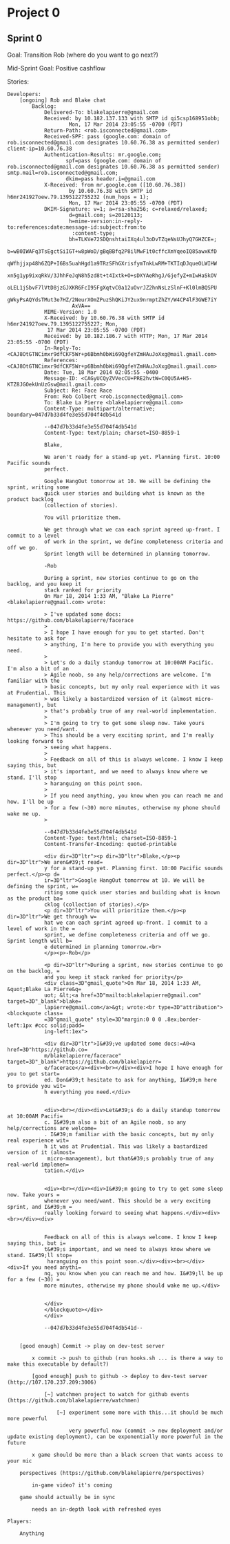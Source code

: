Project 0
=========

Sprint 0
---------

Goal: Transition Rob (where do you want to go next?)

Mid-Sprint Goal: Positive cashflow


Stories:

    Developers:
        [ongoing] Rob and Blake chat
            Backlog:
                Delivered-To: blakelapierre@gmail.com
                Received: by 10.182.137.133 with SMTP id qi5csp168951obb;
                        Mon, 17 Mar 2014 23:05:55 -0700 (PDT)
                Return-Path: <rob.isconnected@gmail.com>
                Received-SPF: pass (google.com: domain of rob.isconnected@gmail.com designates 10.60.76.38 as permitted sender) client-ip=10.60.76.38
                Authentication-Results: mr.google.com;
                       spf=pass (google.com: domain of rob.isconnected@gmail.com designates 10.60.76.38 as permitted sender) smtp.mail=rob.isconnected@gmail.com;
                       dkim=pass header.i=@gmail.com
                X-Received: from mr.google.com ([10.60.76.38])
                        by 10.60.76.38 with SMTP id h6mr241927oew.79.1395122755232 (num_hops = 1);
                        Mon, 17 Mar 2014 23:05:55 -0700 (PDT)
                DKIM-Signature: v=1; a=rsa-sha256; c=relaxed/relaxed;
                        d=gmail.com; s=20120113;
                        h=mime-version:in-reply-to:references:date:message-id:subject:from:to
                         :content-type;
                        bh=TLKVe72SDQnshtaiIXq4ul3oDvTZqeNsUJhyQ7GHZCE=;
                        b=wB0IWAFq3TsEgctSiIGT+w8pWoD/gBqBBfq2P8ilMwF1t0cffcXmYqeoIQ85awxKfD
                         qWfhjjxp48h6ZQP+I6Bs5uahHgd1a9TRzSFhGXrisfymTnkLwRM+TKTIqDJqueOLWIHW
                         xn5g1yp9ixqRkV/3JhhFeJqN8h5zd8t+t4Ixtk+O+sDXYAeRhgJ/GjefyZ+mIwHaSkOV
                         oLEL1jSbvF7lVtD8jzGJXKR6FcI95FgXqtvC0a12uOvrJZ2hnNsLzSlnF+Kl0lmBQSPU
                         gWkyPsAQYdsTMut3e7HZ/2NeurXOmZPuzShQKiJY2ux9nrmptZhZY/W4CP4lF3GWE7iY
                         AxVA==
                MIME-Version: 1.0
                X-Received: by 10.60.76.38 with SMTP id h6mr241927oew.79.1395122755227; Mon,
                 17 Mar 2014 23:05:55 -0700 (PDT)
                Received: by 10.182.186.7 with HTTP; Mon, 17 Mar 2014 23:05:55 -0700 (PDT)
                In-Reply-To: <CAJ8OtGTNCimxr9dfCKF5Wr+p6Bbmh0bWi69QgfeYZmHAuJoXxg@mail.gmail.com>
                References: <CAJ8OtGTNCimxr9dfCKF5Wr+p6Bbmh0bWi69QgfeYZmHAuJoXxg@mail.gmail.com>
                Date: Tue, 18 Mar 2014 02:05:55 -0400
                Message-ID: <CAGyUCQyZVVecCU+PRE2hvtW=C0QU5A+H5-KTZ8JGOekUnUzGsw@mail.gmail.com>
                Subject: Re: Face Race
                From: Rob Colbert <rob.isconnected@gmail.com>
                To: Blake La Pierre <blakelapierre@gmail.com>
                Content-Type: multipart/alternative; boundary=047d7b33d4fe3e55d704f4db541d

                --047d7b33d4fe3e55d704f4db541d
                Content-Type: text/plain; charset=ISO-8859-1

                Blake,

                We aren't ready for a stand-up yet. Planning first. 10:00 Pacific sounds
                perfect.

                Google HangOut tomorrow at 10. We will be defining the sprint, writing some
                quick user stories and building what is known as the product backlog
                (collection of stories).

                You will prioritize them.

                We get through what we can each sprint agreed up-front. I commit to a level
                of work in the sprint, we define completeness criteria and off we go.
                Sprint length will be determined in planning tomorrow.

                -Rob

                During a sprint, new stories continue to go on the backlog, and you keep it
                stack ranked for priority
                On Mar 18, 2014 1:33 AM, "Blake La Pierre" <blakelapierre@gmail.com> wrote:

                > I've updated some docs: https://github.com/blakelapierre/facerace
                >
                > I hope I have enough for you to get started. Don't hesitate to ask for
                > anything, I'm here to provide you with everything you need.
                >
                > Let's do a daily standup tomorrow at 10:00AM Pacific. I'm also a bit of an
                > Agile noob, so any help/corrections are welcome. I'm familiar with the
                > basic concepts, but my only real experience with it was at Prudential. This
                > was likely a bastardized version of it (almost micro-management), but
                > that's probably true of any real-world implementation.
                >
                > I'm going to try to get some sleep now. Take yours whenever you need/want.
                > This should be a very exciting sprint, and I'm really looking forward to
                > seeing what happens.
                >
                > Feedback on all of this is always welcome. I know I keep saying this, but
                > it's important, and we need to always know where we stand. I'll stop
                > haranguing on this point soon.
                >
                > If you need anything, you know when you can reach me and how. I'll be up
                > for a few (~30) more minutes, otherwise my phone should wake me up.
                >

                --047d7b33d4fe3e55d704f4db541d
                Content-Type: text/html; charset=ISO-8859-1
                Content-Transfer-Encoding: quoted-printable

                <div dir=3D"ltr"><p dir=3D"ltr">Blake,</p><p dir=3D"ltr">We aren&#39;t read=
                y for a stand-up yet. Planning first. 10:00 Pacific sounds perfect.</p><p d=
                ir=3D"ltr">Google HangOut tomorrow at 10. We will be defining the sprint, w=
                riting some quick user stories and building what is known as the product ba=
                cklog (collection of stories).</p>
                <p dir=3D"ltr">You will prioritize them.</p><p dir=3D"ltr">We get through w=
                hat we can each sprint agreed up-front. I commit to a level of work in the =
                sprint, we define completeness criteria and off we go. Sprint length will b=
                e determined in planning tomorrow.<br>
                </p><p>-Rob</p>

                <p dir=3D"ltr">During a sprint, new stories continue to go on the backlog, =
                and you keep it stack ranked for priority</p>
                <div class=3D"gmail_quote">On Mar 18, 2014 1:33 AM, &quot;Blake La Pierre&q=
                uot; &lt;<a href=3D"mailto:blakelapierre@gmail.com" target=3D"_blank">blake=
                lapierre@gmail.com</a>&gt; wrote:<br type=3D"attribution"><blockquote class=
                =3D"gmail_quote" style=3D"margin:0 0 0 .8ex;border-left:1px #ccc solid;padd=
                ing-left:1ex">

                <div dir=3D"ltr">I&#39;ve updated some docs:=A0<a href=3D"https://github.co=
                m/blakelapierre/facerace" target=3D"_blank">https://github.com/blakelapierr=
                e/facerace</a><div><br></div><div>I hope I have enough for you to get start=
                ed. Don&#39;t hesitate to ask for anything, I&#39;m here to provide you wit=
                h everything you need.</div>


                <div><br></div><div>Let&#39;s do a daily standup tomorrow at 10:00AM Pacifi=
                c. I&#39;m also a bit of an Agile noob, so any help/corrections are welcome=
                . I&#39;m familiar with the basic concepts, but my only real experience wit=
                h it was at Prudential. This was likely a bastardized version of it (almost=
                 micro-management), but that&#39;s probably true of any real-world implemen=
                tation.</div>


                <div><br></div><div>I&#39;m going to try to get some sleep now. Take yours =
                whenever you need/want. This should be a very exciting sprint, and I&#39;m =
                really looking forward to seeing what happens.</div><div><br></div><div>


                Feedback on all of this is always welcome. I know I keep saying this, but i=
                t&#39;s important, and we need to always know where we stand. I&#39;ll stop=
                 haranguing on this point soon.</div><div><br></div><div>If you need anythi=
                ng, you know when you can reach me and how. I&#39;ll be up for a few (~30) =
                more minutes, otherwise my phone should wake me up.</div>


                </div>
                </blockquote></div>
                </div>

                --047d7b33d4fe3e55d704f4db541d--


        [good enough] Commit -> play on dev-test server

            x commit -> push to github (run hooks.sh ... is there a way to make this executable by default?)
            
            [good enough] push to github -> deploy to dev-test server (http://107.170.237.209:3006)
                
                [~] watchmen project to watch for github events (https://github.com/blakelapierre/watchmen)
                
                    [~] experiment some more with this...it should be much more powerful
                    
                        very powerful now (commit -> new deployment and/or update existing deployment), can be exponentially more powerful in the future
                
            x game should be more than a black screen that wants access to your mic
            
        perspectives (https://github.com/blakelapierre/perspectives)

            in-game video? it's coming
        
        game should actually be in sync
            
            needs an in-depth look with refreshed eyes
            
    Players:

        Anything
